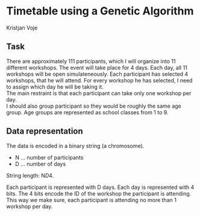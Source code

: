 # Timetable using a Genetic Algorithm
Kristjan Voje

## Task
There are approximately 111 participants, which I will organize into 11 different workshops. The event will take place for 4 days. Each day, all 11 workshops will be open simulateneously. Each participant has selected 4 workshops, that he will attend. For every workshop he has selected, I need to assign which day he will be taking it.  
The main restraint is that each participant can take only one workshop per day.  
I should also group participant so they would be roughly the same age group. Age groups are represented as school classes from 1 to 9.

## Data representation
The data is encoded in a binary string (a chromosome).  
* N ... number of participants
* D ... number of days  

String length: N*D*4.

Each participant is represented with D days. Each day is represented with 4 bits. The 4 bits encode the ID of the workshop the participant is attending. This way we make sure, each participant is attending no more than 1 workshop per day.